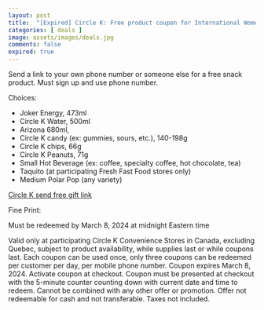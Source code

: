 ```yaml
---
layout: post
title:  "[Expired] Circle K: Free product coupon for International Women's Day (sent to mobile phone/app). Coupon expires March 8, 2024"
categories: [ deals ]
image: assets/images/deals.jpg
comments: false
expired: true
---
```


Send a link to your own phone number or someone else for a free snack product.  Must sign up and use phone number.

Choices:
- Joker Energy, 473ml
- Circle K Water, 500ml
- Arizona 680ml,
- Circle K candy (ex: gummies, sours, etc.), 140-198g
- Circle K chips, 66g
- Circle K Peanuts, 71g
- Small Hot Beverage (ex: coffee, specialty coffee, hot chocolate, tea)
- Taquito (at participating Fresh Fast Food stores only)
- Medium Polar Pop (any variety)


[Circle K send free gift link](https://ii.circlek.coupons/inspire-inclusion)

Fine Print:

Must be redeemed by March 8, 2024 at midnight Eastern time

Valid only at participating Circle K Convenience Stores in Canada, excluding Quebec, subject to product availability, while supplies last or while coupons last. Each coupon can be used once, only three coupons can be redeemed per customer per day, per mobile phone number. Coupon expires March 8, 2024. Activate coupon at checkout. Coupon must be presented at checkout with the 5-minute counter counting down with current date and time to redeem. Cannot be combined with any other offer or promotion. Offer not redeemable for cash and not transferable. Taxes not included.
